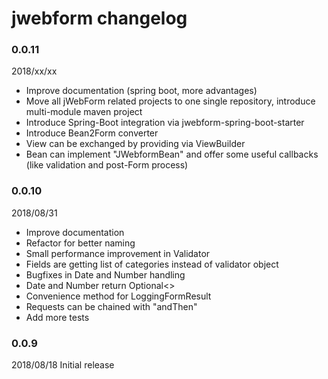 # jwebform changelog

### 0.0.11 

2018/xx/xx 

* Improve documentation (spring boot, more advantages)
* Move all jWebForm related projects to one single repository, introduce multi-module maven project
* Introduce Spring-Boot integration via jwebform-spring-boot-starter
* Introduce Bean2Form converter
* View can be exchanged by providing via ViewBuilder
* Bean can implement "JWebformBean" and offer some useful callbacks (like validation and post-Form process)


### 0.0.10 

2018/08/31 

* Improve documentation
* Refactor for better naming
* Small performance improvement in Validator
* Fields are getting list of categories instead of validator object
* Bugfixes in Date and Number handling
* Date and Number return Optional<> 
* Convenience method for LoggingFormResult
* Requests can be chained with "andThen"
* Add more tests


### 0.0.9 

2018/08/18 Initial release
